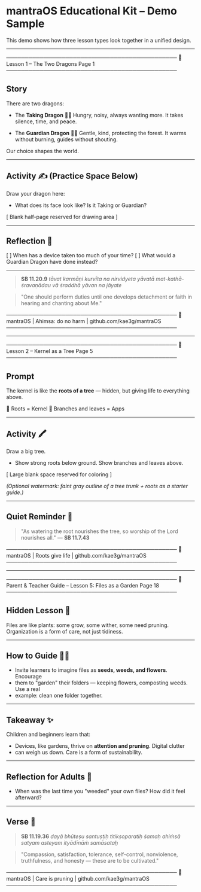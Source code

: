 # mantraOS Educational Kit – Demo Sample

This demo shows how three lesson types look together in a unified design.

---

────────────────────────────────────────────── 🐉  Lesson 1 – The Two Dragons
Page 1 ──────────────────────────────────────────────

## Story

There are two dragons:

- The **Taking Dragon** 🐉🔥
Hungry, noisy, always wanting more. It takes silence, time, and peace.

- The **Guardian Dragon** 🐉🌱
Gentle, kind, protecting the forest. It warms without burning, guides without
shouting.

Our choice shapes the world.

---

## Activity ✍️  (Practice Space Below)

Draw your dragon here:
- What does its face look like? Is it Taking or Guardian?

[ Blank half-page reserved for drawing area ]

---

## Reflection 🌱

[ ] When has a device taken too much of your time? [ ] What would a Guardian
Dragon have done instead?

---

> **SB 11.20.9** *tāvat karmāṇi kurvīta na nirvidyeta yāvatā
> mat-kathā-śravaṇādau vā śraddhā yāvan na jāyate*

> "One should perform duties until one develops detachment or faith in hearing
> and chanting about Me."

────────────────────────────────────────────── 🐉 mantraOS | Ahimsa: do no harm |
github.com/kae3g/mantraOS ──────────────────────────────────────────────

---

────────────────────────────────────────────── 🌳  Lesson 2 – Kernel as a Tree
Page 5 ──────────────────────────────────────────────

## Prompt

The kernel is like the **roots of a tree** — hidden, but giving life to
everything above.

🌱 Roots = Kernel 🍃 Branches and leaves = Apps

---

## Activity 🖍️

Draw a big tree.
- Show strong roots below ground. Show branches and leaves above.

[ Large blank space reserved for coloring ]

_(Optional watermark: faint gray outline of a tree trunk + roots as a starter
guide.)_

---

## Quiet Reminder 🌸

> "As watering the root nourishes the tree, so worship of the Lord nourishes
> all." — **SB 11.7.43**

────────────────────────────────────────────── 🌳 mantraOS | Roots give life |
github.com/kae3g/mantraOS ──────────────────────────────────────────────

---

────────────────────────────────────────────── 🌱  Parent & Teacher Guide –
Lesson 5: Files as a Garden         Page 18
──────────────────────────────────────────────

## Hidden Lesson 🌿
Files are like plants: some grow, some wither, some need pruning. Organization
is a form of care, not just tidiness.

---

## How to Guide 👩‍🏫
- Invite learners to imagine files as **seeds, weeds, and flowers**. Encourage
- them to "garden" their folders — keeping flowers, composting weeds. Use a real
- example: clean one folder together.

---

## Takeaway ✨
Children and beginners learn that:
- Devices, like gardens, thrive on **attention and pruning**. Digital clutter
- can weigh us down. Care is a form of sustainability.

---

## Reflection for Adults 🧘
- When was the last time you "weeded" your own files? How did it feel afterward?

---

## Verse 🌸

> **SB 11.19.36** *dayā bhūteṣu santuṣṭiḥ titikṣoparatiḥ śamaḥ ahiṁsā satyam
> asteyam ityādīnāṁ samāsataḥ*

> "Compassion, satisfaction, tolerance, self-control, nonviolence, truthfulness,
and honesty — these are to be cultivated."

────────────────────────────────────────────── 🌱 mantraOS | Care is pruning |
github.com/kae3g/mantraOS ──────────────────────────────────────────────
